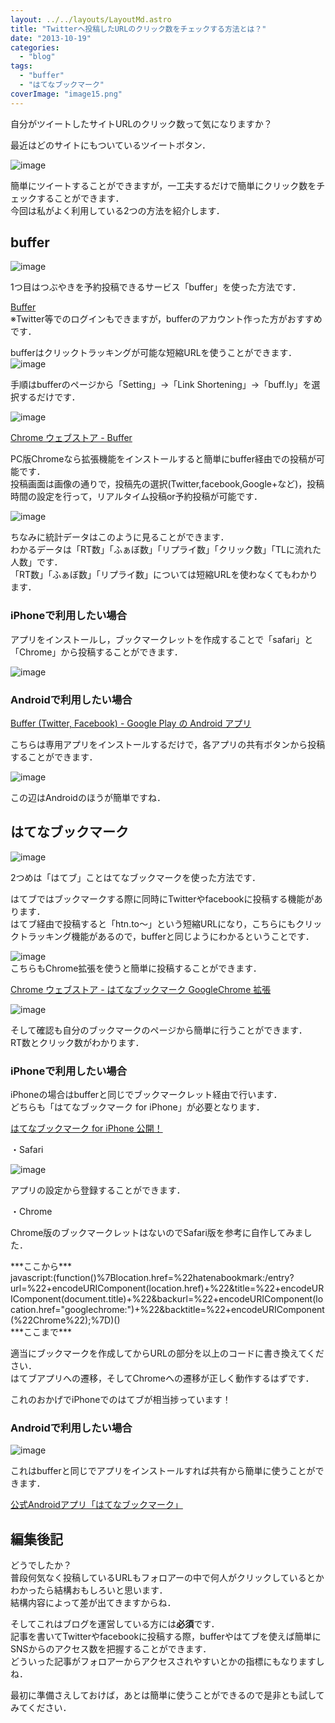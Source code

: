 ```yaml
---
layout: ../../layouts/LayoutMd.astro
title: "Twitterへ投稿したURLのクリック数をチェックする方法とは？"
date: "2013-10-19"
categories: 
  - "blog"
tags: 
  - "buffer"
  - "はてなブックマーク"
coverImage: "image15.png"
---
```


自分がツイートしたサイトURLのクリック数って気になりますか？

最近はどのサイトにもついているツイートボタン．

![image](/wp/images/image14.png "image")

簡単にツイートすることができますが，一工夫するだけで簡単にクリック数をチェックすることができます．  
今回は私がよく利用している2つの方法を紹介します．

## buffer

![image](/wp/images/image15.png "image")

1つ目はつぶやきを予約投稿できるサービス「buffer」を使った方法です．

[Buffer](https://bufferapp.com/)  
※Twitter等でのログインもできますが，bufferのアカウント作った方がおすすめです．

bufferはクリックトラッキングが可能な短縮URLを使うことができます．  
![image](/wp/images/image16.png "image")

手順はbufferのページから「Setting」→「Link Shortening」→「buff.ly」を選択するだけです．

![image](/wp/images/image17.png "image")

[Chrome ウェブストア - Buffer](https://chrome.google.com/webstore/detail/buffer/noojglkidnpfjbincgijbaiedldjfbhh)

PC版Chromeなら拡張機能をインストールすると簡単にbuffer経由での投稿が可能です．  
投稿画面は画像の通りで，投稿先の選択(Twitter,facebook,Google+など)，投稿時間の設定を行って，リアルタイム投稿or予約投稿が可能です．

![image](/wp/images/image18.png "image")

ちなみに統計データはこのように見ることができます．  
わかるデータは「RT数」「ふぁぼ数」「リプライ数」「クリック数」「TLに流れた人数」です．  
「RT数」「ふぁぼ数」「リプライ数」については短縮URLを使わなくてもわかります．

### iPhoneで利用したい場合

アプリをインストールし，ブックマークレットを作成することで「safari」と「Chrome」から投稿することができます．

![image](/wp/images/image19.png "image")

### Androidで利用したい場合

[Buffer (Twitter, Facebook) - Google Play の Android アプリ](https://play.google.com/store/apps/details?id=org.buffer.android&hl=ja)

こちらは専用アプリをインストールするだけで，各アプリの共有ボタンから投稿することができます．

![image](/wp/images/image20.png "image")

この辺はAndroidのほうが簡単ですね．

## はてなブックマーク

![image](/wp/images/image21.png "image")

2つめは「はてブ」ことはてなブックマークを使った方法です．

はてブではブックマークする際に同時にTwitterやfacebookに投稿する機能があります．  
はてブ経由で投稿すると「htn.to～」という短縮URLになり，こちらにもクリックトラッキング機能があるので，bufferと同じようにわかるということです．

![image](/wp/images/image22.png "image")  
こちらもChrome拡張を使うと簡単に投稿することができます．

[Chrome ウェブストア - はてなブックマーク GoogleChrome 拡張](https://chrome.google.com/webstore/detail/%E3%81%AF%E3%81%A6%E3%81%AA%E3%83%96%E3%83%83%E3%82%AF%E3%83%9E%E3%83%BC%E3%82%AF-googlechrome-%E6%8B%A1%E5%BC%B5/dnlfpnhinnjdgmjfpccajboogcjocdla?hl=ja)

![image](/wp/images/image23.png "image")

そして確認も自分のブックマークのページから簡単に行うことができます．  
RT数とクリック数がわかります．

### iPhoneで利用したい場合

iPhoneの場合はbufferと同じでブックマークレット経由で行います．  
どちらも「はてなブックマーク for iPhone」が必要となります．

[はてなブックマーク for iPhone 公開！](http://b.hatena.ne.jp/guide/iphone)

・Safari

![image](/wp/images/image24.png "image")

アプリの設定から登録することができます．

・Chrome

Chrome版のブックマークレットはないのでSafari版を参考に自作してみました．

\*\*\*ここから\*\*\*  
javascript:(function()%7Blocation.href=%22hatenabookmark:/entry?url=%22+encodeURIComponent(location.href)+%22&title=%22+encodeURIComponent(document.title)+%22&backurl=%22+encodeURIComponent(location.href="googlechrome:")+%22&backtitle=%22+encodeURIComponent(%22Chrome%22);%7D)()  
\*\*\*ここまで\*\*\*

適当にブックマークを作成してからURLの部分を以上のコードに書き換えてください．  
はてブアプリへの遷移，そしてChromeへの遷移が正しく動作するはずです．

これのおかげでiPhoneでのはてブが相当捗っています！

### Androidで利用したい場合

![image](/wp/images/image25.png "image")

これはbufferと同じでアプリをインストールすれば共有から簡単に使うことができます．

[公式Androidアプリ「はてなブックマーク」](http://b.hatena.ne.jp/guide/android_app)

## 編集後記

どうでしたか？  
普段何気なく投稿しているURLもフォロアーの中で何人がクリックしているとかわかったら結構おもしろいと思います．  
結構内容によって差が出てきますからね．

そしてこれはブログを運営している方には**必須**です．  
記事を書いてTwitterやfacebookに投稿する際，bufferやはてブを使えば簡単にSNSからのアクセス数を把握することができます．  
どういった記事がフォロアーからアクセスされやすいとかの指標にもなりますしね．

最初に準備さえしておけば，あとは簡単に使うことができるので是非とも試してみてください．

